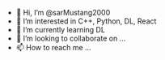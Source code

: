 - 👋 Hi, I’m @sarMustang2000
- 👀 I’m interested in C++, Python, DL, React
- 🌱 I’m currently learning DL
- 💞️ I’m looking to collaborate on ...
- 📫 How to reach me ...

<!---
sarMustang2000/sarMustang2000 is a ✨ special ✨ repository because its `README.md` (this file) appears on your GitHub profile.
You can click the Preview link to take a look at your changes.
--->

